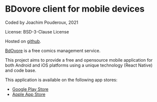 # BDovore client for mobile devices

Coded by Joachim Pouderoux, 2021

License: BSD-3-Clause License

Hosted on [github](https://github.com/jpouderoux/bdovore).

[BdOvore](https://www.bdovore.com) is a free comics management service.

This project aims to provide a free and opensource mobile application for both Android and iOS platforms using a unique technology (React Native) and code base.

This application is available on the following app stores:
 - [Google Play Store](https://play.google.com/store/apps/details?id=com.PaulOlivier.bdovore)
 - [Apple App Store](https://apps.apple.com/fr/app/bdovore/id1519677181)
